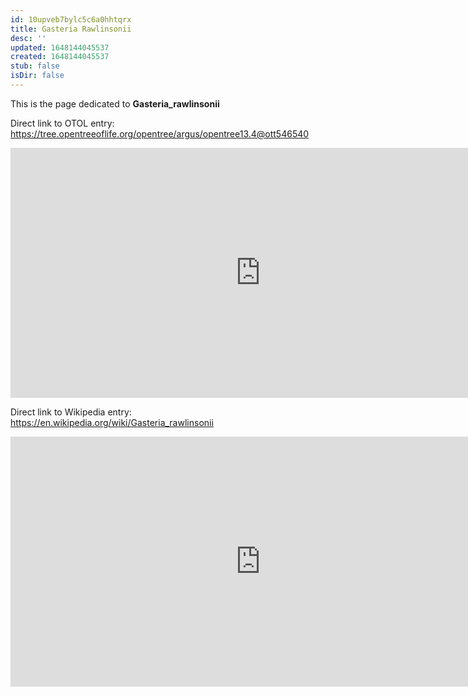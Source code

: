 ```yaml
---
id: 10upveb7bylc5c6a0hhtqrx
title: Gasteria Rawlinsonii
desc: ''
updated: 1648144045537
created: 1648144045537
stub: false
isDir: false
---
```

This is the page dedicated to **Gasteria_rawlinsonii**


Direct link to OTOL entry: https://tree.opentreeoflife.org/opentree/argus/opentree13.4@ott546540



<html>
    <body>
    <iframe src="https://tree.opentreeoflife.org/opentree/argus/opentree13.4@ott546540"
    width="800" height="400" frameborder="0" allowfullscreen> </iframe>
    </body>
</html>
    


Direct link to Wikipedia entry: https://en.wikipedia.org/wiki/Gasteria_rawlinsonii



<html>
    <body>
    <iframe src="https://en.wikipedia.org/wiki/Gasteria_rawlinsonii"
    width="800" height="400" frameborder="0" allowfullscreen> </iframe>
    </body>
</html>
    
